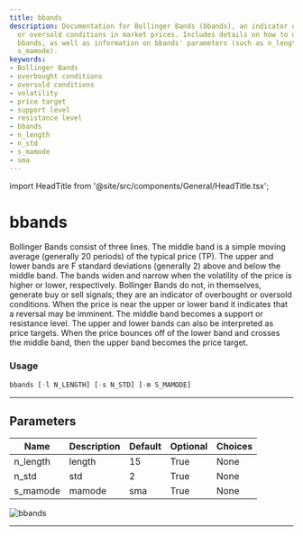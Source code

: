 ```yaml
---
title: bbands
description: Documentation for Bollinger Bands (bbands), an indicator of overbought
  or oversold conditions in market prices. Includes details on how to use and interpret
  bbands, as well as information on bbands' parameters (such as n_length, n_std, and
  s_mamode).
keywords:
- Bollinger Bands
- overbought conditions
- oversold conditions
- volatility
- price target
- support level
- resistance level
- bbands
- n_length
- n_std
- s_mamode
- sma
---
```


import HeadTitle from '@site/src/components/General/HeadTitle.tsx';

<HeadTitle title="bbands - Ta - Etf - Reference | OpenBB Terminal Docs" />

# bbands

Bollinger Bands consist of three lines. The middle band is a simple moving average (generally 20 periods) of the typical price (TP). The upper and lower bands are F standard deviations (generally 2) above and below the middle band. The bands widen and narrow when the volatility of the price is higher or lower, respectively. Bollinger Bands do not, in themselves, generate buy or sell signals; they are an indicator of overbought or oversold conditions. When the price is near the upper or lower band it indicates that a reversal may be imminent. The middle band becomes a support or resistance level. The upper and lower bands can also be interpreted as price targets. When the price bounces off of the lower band and crosses the middle band, then the upper band becomes the price target.

### Usage

```python
bbands [-l N_LENGTH] [-s N_STD] [-m S_MAMODE]
```

---

## Parameters

| Name | Description | Default | Optional | Choices |
| ---- | ----------- | ------- | -------- | ------- |
| n_length | length | 15 | True | None |
| n_std | std | 2 | True | None |
| s_mamode | mamode | sma | True | None |

![bbands](https://user-images.githubusercontent.com/46355364/154309951-116f3c31-342d-4ceb-b489-8b0ba78eb3a0.png)

---
